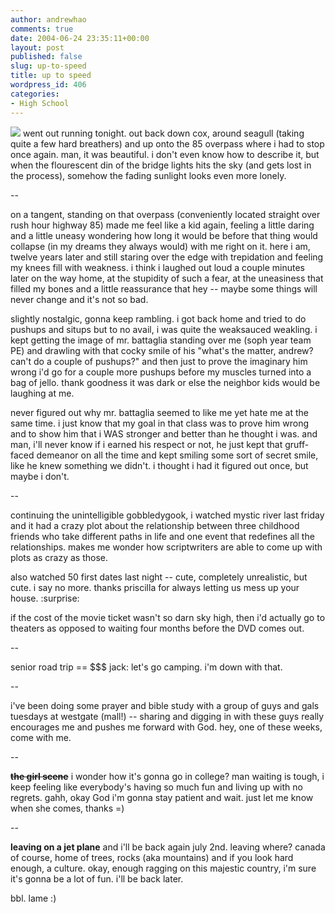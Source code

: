 ```yaml
---
author: andrewhao
comments: true
date: 2004-06-24 23:35:11+00:00
layout: post
published: false
slug: up-to-speed
title: up to speed
wordpress_id: 406
categories:
- High School
---
```


![](http://www.g9labs.com/img/blog/shh.jpg)
went out running tonight. out back down cox, around seagull (taking quite a few hard breathers) and up onto the 85 overpass where i had to stop once again. man, it was beautiful. i don't even know how to describe it, but when the flourescent din of the bridge lights hits the sky (and gets lost in the process), somehow the fading sunlight looks even more lonely.

--

on a tangent, standing on that overpass (conveniently located straight over rush hour highway 85) made me feel like a kid again, feeling a little daring and a little uneasy wondering how long it would be before that thing would collapse (in my dreams they always would) with me right on it. here i am, twelve years later and still staring over the edge with trepidation and feeling my knees fill with weakness. i think i laughed out loud a couple minutes later on the way home, at the stupidity of such a fear, at the uneasiness that filled my bones and a little reassurance that hey -- maybe some things will never change and it's not so bad.

slightly nostalgic, gonna keep rambling. i got back home and tried to do pushups and situps but to no avail, i was quite the weaksauced weakling. i kept getting the image of mr. battaglia standing over me (soph year team PE) and drawling with that cocky smile of his "what's the matter, andrew? can't do a couple of pushups?" and then just to prove the imaginary him wrong i'd go for a couple more pushups before my muscles turned into a bag of jello. thank goodness it was dark or else the neighbor kids would be laughing at me.

never figured out why mr. battaglia seemed to like me yet hate me at the same time. i just know that my goal in that class was to prove him wrong and to show him that i WAS stronger and better than he thought i was. and man, i'll never know if i earned his respect or not, he just kept that gruff-faced demeanor on all the time and kept smiling some sort of secret smile, like he knew something we didn't. i thought i had it figured out once, but maybe i don't.

--

continuing the unintelligible gobbledygook, i watched mystic river last friday and it had a crazy plot about the relationship between three childhood friends who take different paths in life and one event that redefines all the relationships. makes me wonder how scriptwriters are able to come up with plots as crazy as those.

also watched 50 first dates last night -- cute, completely unrealistic, but cute. i say no more. thanks priscilla for always letting us mess up your house. :surprise:

if the cost of the movie ticket wasn't so darn sky high, then i'd actually go to theaters as opposed to waiting four months before the DVD comes out.

--

senior road trip == $$$
jack: let's go camping.
i'm down with that.

--

i've been doing some prayer and bible study with a group of guys and gals tuesdays at westgate (mall!) -- sharing and digging in with these guys really encourages me and pushes me forward with God. hey, one of these weeks, come with me.

--

**<strike>the girl scene</strike>**
i wonder how it's gonna go in college? man waiting is tough, i keep feeling like everybody's having so much fun and living up with no regrets. gahh, okay God i'm gonna stay patient and wait. just let me know when she comes, thanks =)

--

**leaving on a jet plane** and i'll be back again july 2nd. leaving where? canada of course, home of trees, rocks (aka mountains) and if you look hard enough, a culture. okay, enough ragging on this majestic country, i'm sure it's gonna be a lot of fun. i'll be back later.

bbl. lame :) 
